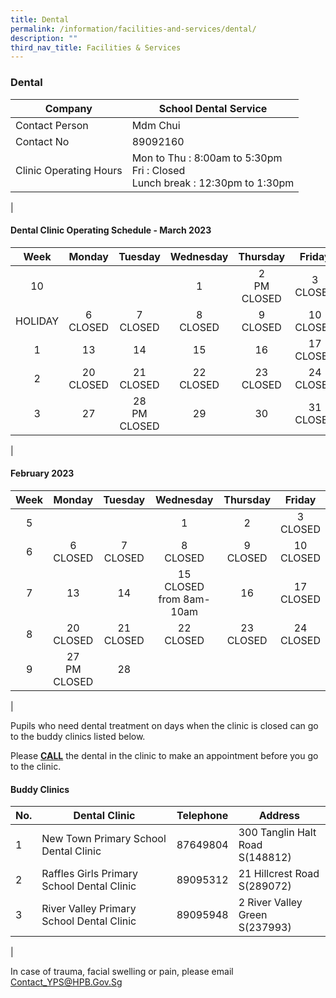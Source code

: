 ```yaml
---
title: Dental
permalink: /information/facilities-and-services/dental/
description: ""
third_nav_title: Facilities & Services
---
```

### **Dental**

| Company | School Dental Service |
|---|---|
| Contact Person | Mdm Chui |
| Contact No | 89092160 |
| Clinic Operating Hours  | Mon to Thu : 8:00am to 5:30pm<br>Fri : Closed <br>Lunch break : 12:30pm to 1:30pm|
|

#### **Dental Clinic Operating Schedule - March 2023**


| <center>Week | <center>Monday | <center>Tuesday | <center>Wednesday | <center>Thursday | <center>Friday |
|:---:|---|---|---|---|---|
| <center> 10 |<center><br>  | <center><br> | <center>1<br> |<center>2<br>PM CLOSED  |<center>3<br>CLOSED| 
| <center>HOLIDAY | <center>6<br>CLOSED  | <center>7<br>CLOSED  | <center>8<br>CLOSED | <center>9<br>CLOSED  | <center>10<br>CLOSED  |
| <center>1 | <center>13<br>| <center> 14<br>  | <center>15<br> | <center>16<br> | <center>17<br>CLOSED|
| <center> 2 |  <center>20<br>CLOSED | <center> 21<br>CLOSED | <center> 22<br>CLOSED |  <center> 23<br>CLOSED | <center> 24<br>CLOSED |
| <center> 3|  <center>27<br> | <center>28 <br>PM CLOSED |   <center>29 <br>|<center>30 <br> |<center>31 <br>CLOSED |  
|

#### **February 2023**

| <center>Week | <center>Monday | <center>Tuesday | <center>Wednesday | <center>Thursday | <center>Friday |
|:---:|---|---|---|---|---|
| <center> 5 |<center><br>  | <center><br> | <center>1<br> |<center>2<br>  |<center>3<br>CLOSED| 
| <center>6 | <center>6<br>CLOSED  | <center>7<br>CLOSED  | <center>8<br>CLOSED | <center>9<br>CLOSED  | <center>10<br>CLOSED  |
| <center>7 | <center>13<br>| <center> 14<br>  | <center>15<br>CLOSED from 8am-10am | <center>16<br> | <center>17<br>CLOSED|
| <center> 8 |  <center>20<br>CLOSED | <center> 21<br>CLOSED | <center> 22<br>CLOSED |  <center> 23<br>CLOSED | <center> 24<br>CLOSED |
| <center> 9|  <center>27<br>PM CLOSED | <center>28 <br> |   <center> <br>|<center> <br> |<center> <br> |  |
|

Pupils who need dental treatment on days when the clinic is closed can go to the buddy clinics listed below.

Please <b><u>CALL</u></b> the dental in the clinic to make an appointment before you go to the clinic.


#### **Buddy Clinics**

| No. | Dental Clinic | Telephone | Address |
|---|---|:---:|---|
| 1 | New Town Primary School Dental Clinic |  87649804 | 300 Tanglin Halt Road<br>S(148812)|
| 2 | Raffles Girls Primary School Dental Clinic |  89095312 | 21 Hillcrest Road<br>S(289072) |
| 3 | River Valley Primary School Dental Clinic |  89095948 | 2 River Valley Green<br>S(237993) |
|

In case of trauma, facial swelling or pain, please email Contact_YPS@HPB.Gov.Sg
